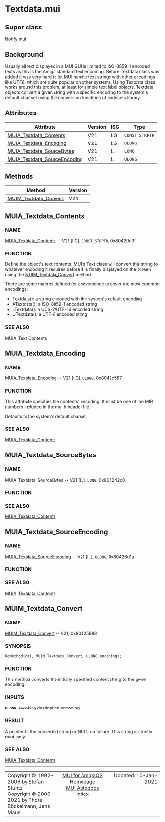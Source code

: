 # Textdata.mui
## Super class
[Notify.mui](MUI_Notify)
## Background
Usually all text displayed in a MUI GUI is limited to ISO-8859-1 encoded
texts as this is the Amiga standard text encoding.
Before Textdata class was added it was very hard to let MUI handle text
strings with other encodings like UTF8, which are quite popular on other
systems. Using Textdata class works around this problem, at least for simple
text label objects. Textdata objects convert a given string with a specific
encoding to the system's default chartset using the conversion functions of
codesets.library.
## Attributes
Attribute|Version|ISG|Type
---------|-------|---|----
[MUIA_Textdata_Contents](MUI_Textdata.md/#MUIA_Textdata_Contents)|V21|I.G|`CONST_STRPTR`
[MUIA_Textdata_Encoding](MUI_Textdata.md/#MUIA_Textdata_Encoding)|V21|I.G|`ULONG`
[MUIA_Textdata_SourceBytes](MUI_Textdata.md/#MUIA_Textdata_SourceBytes)|V21|I..|`LONG`
[MUIA_Textdata_SourceEncoding](MUI_Textdata.md/#MUIA_Textdata_SourceEncoding)|V21|I..|`ULONG`

## Methods
Method|Version
------|-------
[MUIM_Textdata_Convert](MUI_Textdata.md/#MUIM_Textdata_Convert)|V21

## MUIA_Textdata_Contents
### NAME
[MUIA_Textdata_Contents](MUI_Textdata/#MUIA_Textdata_Contents) -- V21 [I.G], `CONST_STRPTR`, 0x80420c3f

### FUNCTION
Define the object's text contents. MUI's Text class will convert this string
to whatever encoding it requires before it is finally displayed on the
screen using the [MUIM_Textdata_Convert](MUI_Textdata/#MUIM_Textdata_Convert) method.

There are some macros defined for convenience to cover the most common
encodings:

  * Textdata():  a string encoded with the system's default encoding
  * ATextdata(): a ISO-8859-1 encoded string
  * LTextdata(): a UCS-2/UTF-16 encoded string
  * UTextdata(): a UTF-8 encoded string

### SEE ALSO
[MUIA_Text_Contents](MUI_Text/#MUIA_Text_Contents)

## MUIA_Textdata_Encoding
### NAME
[MUIA_Textdata_Encoding](MUI_Textdata/#MUIA_Textdata_Encoding) -- V21 [I.G], `ULONG`, 0x8042c587

### FUNCTION
This attribute specifies the contents' encoding. It must be one of the MIB
numbers included in the mui.h header file.

Defaults to the system's default charset.

### SEE ALSO
[MUIA_Textdata_Contents](MUI_Textdata/#MUIA_Textdata_Contents)

## MUIA_Textdata_SourceBytes
### NAME
[MUIA_Textdata_SourceBytes](MUI_Textdata/#MUIA_Textdata_SourceBytes) -- V21 [I..], `LONG`, 0x804242c0

### FUNCTION

### SEE ALSO
[MUIA_Textdata_Contents](MUI_Textdata/#MUIA_Textdata_Contents)

## MUIA_Textdata_SourceEncoding
### NAME
[MUIA_Textdata_SourceEncoding](MUI_Textdata/#MUIA_Textdata_SourceEncoding) -- V21 [I..], `ULONG`, 0x80426d1a

### FUNCTION

### SEE ALSO
[MUIA_Textdata_Contents](MUI_Textdata/#MUIA_Textdata_Contents)

## MUIM_Textdata_Convert
### NAME
[MUIM_Textdata_Convert](MUI_Textdata/#MUIM_Textdata_Convert) -- V21, 0x80425988

### SYNOPSIS
`DoMethod(obj, MUIM_Textdata_Convert, ULONG encoding);`

### FUNCTION
This method converts the initially specified content string to the given
encoding.

### INPUTS
**`ULONG encoding`**
     destination encoding

### RESULT
A pointer to the converted string or NULL on failure. This string is
strictly read-only.

### SEE ALSO
[MUIA_Textdata_Contents](MUI_Textdata/#MUIA_Textdata_Contents)

----
<table class='compact' style='border: none; border-spacing: 0px; margin: 0px' width='100%'>
<tr>
<td style='text-align: left; vertical-align: top' width='33%'>Copyright &copy 1992-2006 by Stefan Stuntz<br>Copyright &copy 2006-2021 by Thore B&ouml;ckelmann, Jens Maus</TD>
<td style='text-align: center; vertical-align: top' width='33%'>
<a href=http://muidev.de>MUI for AmigaOS Homepage</a><br>
<a href=http://muidev.de/wiki/Documentation>MUI Autodocs Index</a>
</td>
<td style='text-align: right; vertical-align: top' width='33%'>Updated: 10-Jan-2021</td>
</tr>
</table>
